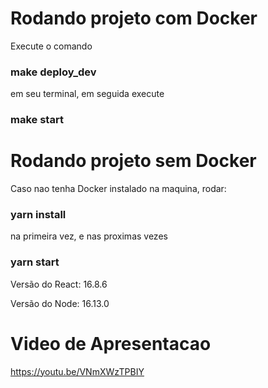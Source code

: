 # Rodando projeto com Docker

Execute o comando 

### make deploy_dev 

em seu terminal, em seguida execute

### make start

# Rodando projeto sem Docker

Caso nao tenha Docker instalado na maquina, rodar: 

### yarn install 

na primeira vez, e nas proximas vezes 

### yarn start

Versão do React:  16.8.6

Versão do Node: 16.13.0

# Video de Apresentacao

 <a href="https://youtu.be/VNmXWzTPBIY " target="_blank">https://youtu.be/VNmXWzTPBIY </a>

